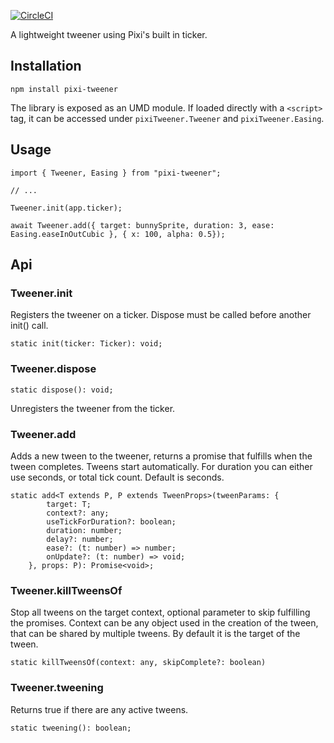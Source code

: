 [![CircleCI](https://circleci.com/gh/theGolyo/PixiTweener.svg?style=svg)](https://circleci.com/gh/theGolyo/PixiTweener)

A lightweight tweener using Pixi's built in ticker.

## Installation

    npm install pixi-tweener

The library is exposed as an UMD module. If loaded directly with a `<script>` tag, it can be accessed under `pixiTweener.Tweener` and `pixiTweener.Easing`. 

## Usage

```
import { Tweener, Easing } from "pixi-tweener";

// ...

Tweener.init(app.ticker);

await Tweener.add({ target: bunnySprite, duration: 3, ease: Easing.easeInOutCubic }, { x: 100, alpha: 0.5});
```

## Api

### Tweener.init
Registers the tweener on a ticker. Dispose must be called before another init() call.
```
static init(ticker: Ticker): void;
```

### Tweener.dispose
```
static dispose(): void;
```
Unregisters the tweener from the ticker.

### Tweener.add
Adds a new tween to the tweener, returns a promise that fulfills when the tween completes. Tweens start automatically. For duration you can either use seconds, or total tick count. Default is seconds.
```
static add<T extends P, P extends TweenProps>(tweenParams: {
        target: T;
        context?: any;
        useTickForDuration?: boolean;
        duration: number;
        delay?: number;
        ease?: (t: number) => number;
        onUpdate?: (t: number) => void;
    }, props: P): Promise<void>;
```

### Tweener.killTweensOf
Stop all tweens on the target context, optional parameter to skip fulfilling the promises. Context can be any object used in the creation of the tween, that can be shared by multiple tweens. By default it is the target of the tween.
```
static killTweensOf(context: any, skipComplete?: boolean) 
```
### Tweener.tweening
Returns true if there are any active tweens.
```
static tweening(): boolean;
```
